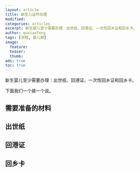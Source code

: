 ```yaml
---
layout: article
title: 新生儿证件办理
modified:
categories: articles
excerpt: 新生婴儿至少需要办理：出世纸、回港证、一次性回乡证和回乡卡。
author: quxiaofeng
tags: [流程, 婴儿期]
image:
  feature:
  teaser:
  thumb:
ads: true
toc: true
---
```


新生婴儿至少需要办理：出世纸、回港证、一次性回乡证和回乡卡。

下面我们一个接一个说。

需要准备的材料
--------------

出世纸
---------------

回港证
---------------

回乡卡
---------------

